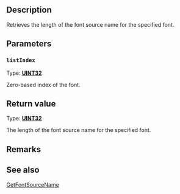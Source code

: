 ## Description

Retrieves the length of the font source name for the specified font.

## Parameters

### `listIndex`

Type: **[UINT32](https://learn.microsoft.com/windows/win32/winprog/windows-data-types)**

Zero-based index of the font.

## Return value

Type: **[UINT32](https://learn.microsoft.com/windows/win32/winprog/windows-data-types)**

The length of the font source name for the specified font.

## Remarks

## See also

[GetFontSourceName](https://learn.microsoft.com/windows/win32/api/dwrite_3/nf-dwrite_3-idwritefontset3-getfontsourcename)